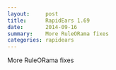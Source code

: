 ```yaml
---
layout:     post
title:      RapidEars 1.69 
date:       2014-09-16
summary:    More RuleORama fixes
categories: rapidears
---
```

More RuleORama fixes
